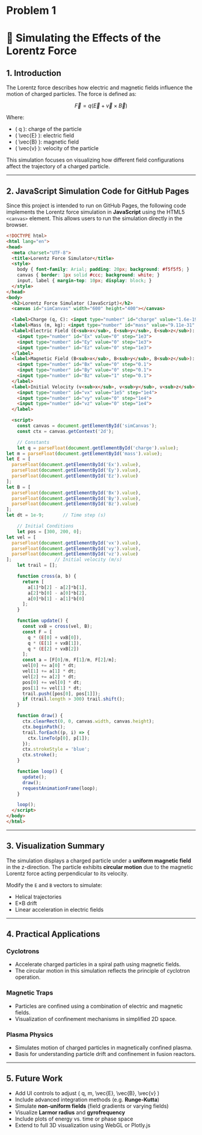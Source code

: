 # Problem 1
# 📘 Simulating the Effects of the Lorentz Force

## 1. Introduction
The Lorentz force describes how electric and magnetic fields influence the motion of charged particles. The force is defined as:

$$ \vec{F} = q (\vec{E} + \vec{v} \times \vec{B}) $$

Where:
- \( q \): charge of the particle
- \( \vec{E} \): electric field
- \( \vec{B} \): magnetic field
- \( \vec{v} \): velocity of the particle

This simulation focuses on visualizing how different field configurations affect the trajectory of a charged particle.

---

## 2. JavaScript Simulation Code for GitHub Pages

Since this project is intended to run on GitHub Pages, the following code implements the Lorentz force simulation in **JavaScript** using the HTML5 `<canvas>` element. This allows users to run the simulation directly in the browser.

```html
<!DOCTYPE html>
<html lang="en">
<head>
  <meta charset="UTF-8">
  <title>Lorentz Force Simulator</title>
  <style>
    body { font-family: Arial; padding: 20px; background: #f5f5f5; }
    canvas { border: 1px solid #ccc; background: white; }
    input, label { margin-top: 10px; display: block; }
  </style>
</head>
<body>
  <h2>Lorentz Force Simulator (JavaScript)</h2>
  <canvas id="simCanvas" width="600" height="400"></canvas>

  <label>Charge (q, C): <input type="number" id="charge" value="1.6e-19" step="1e-21"></label>
  <label>Mass (m, kg): <input type="number" id="mass" value="9.11e-31" step="1e-33"></label>
  <label>Electric Field (E<sub>x</sub>, E<sub>y</sub>, E<sub>z</sub>):
    <input type="number" id="Ex" value="0" step="1e3">
    <input type="number" id="Ey" value="0" step="1e3">
    <input type="number" id="Ez" value="0" step="1e3">
  </label>
  <label>Magnetic Field (B<sub>x</sub>, B<sub>y</sub>, B<sub>z</sub>):
    <input type="number" id="Bx" value="0" step="0.1">
    <input type="number" id="By" value="0" step="0.1">
    <input type="number" id="Bz" value="1" step="0.1">
  </label>
  <label>Initial Velocity (v<sub>x</sub>, v<sub>y</sub>, v<sub>z</sub>):
    <input type="number" id="vx" value="1e5" step="1e4">
    <input type="number" id="vy" value="0" step="1e4">
    <input type="number" id="vz" value="0" step="1e4">
  </label>

  <script>
    const canvas = document.getElementById('simCanvas');
    const ctx = canvas.getContext('2d');

    // Constants
    let q = parseFloat(document.getElementById('charge').value);
let m = parseFloat(document.getElementById('mass').value);
let E = [
  parseFloat(document.getElementById('Ex').value),
  parseFloat(document.getElementById('Ey').value),
  parseFloat(document.getElementById('Ez').value)
];
let B = [
  parseFloat(document.getElementById('Bx').value),
  parseFloat(document.getElementById('By').value),
  parseFloat(document.getElementById('Bz').value)
];
let dt = 1e-9;       // Time step (s)

    // Initial Conditions
    let pos = [300, 200, 0];
let vel = [
  parseFloat(document.getElementById('vx').value),
  parseFloat(document.getElementById('vy').value),
  parseFloat(document.getElementById('vz').value)
];                // Initial velocity (m/s)
    let trail = [];

    function cross(a, b) {
      return [
        a[1]*b[2] - a[2]*b[1],
        a[2]*b[0] - a[0]*b[2],
        a[0]*b[1] - a[1]*b[0]
      ];
    }

    function update() {
      const vxB = cross(vel, B);
      const F = [
        q * (E[0] + vxB[0]),
        q * (E[1] + vxB[1]),
        q * (E[2] + vxB[2])
      ];
      const a = [F[0]/m, F[1]/m, F[2]/m];
      vel[0] += a[0] * dt;
      vel[1] += a[1] * dt;
      vel[2] += a[2] * dt;
      pos[0] += vel[0] * dt;
      pos[1] += vel[1] * dt;
      trail.push([pos[0], pos[1]]);
      if (trail.length > 300) trail.shift();
    }

    function draw() {
      ctx.clearRect(0, 0, canvas.width, canvas.height);
      ctx.beginPath();
      trail.forEach((p, i) => {
        ctx.lineTo(p[0], p[1]);
      });
      ctx.strokeStyle = 'blue';
      ctx.stroke();
    }

    function loop() {
      update();
      draw();
      requestAnimationFrame(loop);
    }

    loop();
  </script>
</body>
</html>
```

---

## 3. Visualization Summary
The simulation displays a charged particle under a **uniform magnetic field** in the z-direction. The particle exhibits **circular motion** due to the magnetic Lorentz force acting perpendicular to its velocity.

Modify the `E` and `B` vectors to simulate:
- Helical trajectories
- E×B drift
- Linear acceleration in electric fields

---

## 4. Practical Applications

### Cyclotrons
- Accelerate charged particles in a spiral path using magnetic fields.
- The circular motion in this simulation reflects the principle of cyclotron operation.

### Magnetic Traps
- Particles are confined using a combination of electric and magnetic fields.
- Visualization of confinement mechanisms in simplified 2D space.

### Plasma Physics
- Simulates motion of charged particles in magnetically confined plasma.
- Basis for understanding particle drift and confinement in fusion reactors.

---

## 5. Future Work
- Add UI controls to adjust \( q, m, \vec{E}, \vec{B}, \vec{v} \)
- Include advanced integration methods (e.g. **Runge-Kutta**)
- Simulate **non-uniform fields** (field gradients or varying fields)
- Visualize **Larmor radius** and **gyrofrequency**
- Include plots of energy vs. time or phase space
- Extend to full 3D visualization using WebGL or Plotly.js
